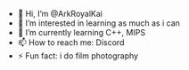 - 👋 Hi, I’m @ArkRoyalKai
- 👀 I’m interested in learning as much as i can 
- 🌱 I’m currently learning C++, MIPS
- 📫 How to reach me: Discord
- ⚡ Fun fact: i do film photography 

